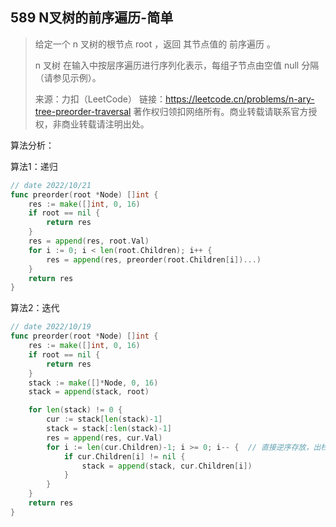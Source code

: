 ## 589 N叉树的前序遍历-简单

> 给定一个 n 叉树的根节点  root ，返回 其节点值的 前序遍历 。
>
> n 叉树 在输入中按层序遍历进行序列化表示，每组子节点由空值 null 分隔（请参见示例）。
>
> 来源：力扣（LeetCode）
> 链接：https://leetcode.cn/problems/n-ary-tree-preorder-traversal
> 著作权归领扣网络所有。商业转载请联系官方授权，非商业转载请注明出处。



算法分析：

算法1：递归

```go
// date 2022/10/21
func preorder(root *Node) []int {
    res := make([]int, 0, 16)
    if root == nil {
        return res
    }
    res = append(res, root.Val)
    for i := 0; i < len(root.Children); i++ {
        res = append(res, preorder(root.Children[i])...)
    }
    return res
}
```



算法2：迭代

```go
// date 2022/10/19
func preorder(root *Node) []int {
    res := make([]int, 0, 16)
    if root == nil {
        return res
    }
    stack := make([]*Node, 0, 16)
    stack = append(stack, root)

    for len(stack) != 0 {
        cur := stack[len(stack)-1]
        stack = stack[:len(stack)-1]
        res = append(res, cur.Val)
        for i := len(cur.Children)-1; i >= 0; i-- {  // 直接逆序存放，出栈时就是最左边的那个
            if cur.Children[i] != nil {
                stack = append(stack, cur.Children[i])
            }
        }
    }
    return res
}
```

